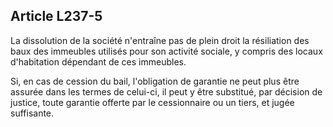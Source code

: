 Article L237-5
----
La dissolution de la société n'entraîne pas de plein droit la résiliation des
baux des immeubles utilisés pour son activité sociale, y compris des locaux
d'habitation dépendant de ces immeubles.

Si, en cas de cession du bail, l'obligation de garantie ne peut plus être
assurée dans les termes de celui-ci, il peut y être substitué, par décision de
justice, toute garantie offerte par le cessionnaire ou un tiers, et jugée
suffisante.
